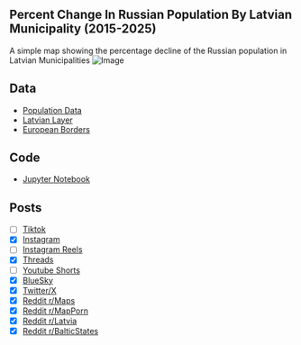 ## Percent Change In Russian Population By Latvian Municipality (2015-2025)
A simple map showing the percentage decline of the Russian population in Latvian Municipalities
![Image](https://drive.google.com/uc?export=view&id=11xV3XllNr5oaCf_jPv63KAiXA9vET9_3)

## Data
* [Population Data](https://data.stat.gov.lv:443/api/v1/en/OSP_PUB/START/POP/IR/IRE/IRE031)
* [Latvian Layer](https://gis.lgia.gov.lv/arcgis/rest/services/KP_OVERLAYS/Robezas/FeatureServer/9)
* [European Borders](https://ec.europa.eu/eurostat/web/gisco/geodata/administrative-units/countries)

## Code
* [Jupyter Notebook](FormatData.ipynb)

## Posts
- [ ] [Tiktok]()
- [x] [Instagram](https://www.instagram.com/p/DLXjfu7R4IW/)
- [ ] [Instagram Reels]()
- [x] [Threads](https://www.threads.com/@vinemapper/post/DLXjgNhRLI1)
- [ ] [Youtube Shorts]()
- [x] [BlueSky](https://bsky.app/profile/vinemapper.bsky.social/post/3lsjeuscfg22s)
- [x] [Twitter/X](https://x.com/VineMapper/status/1938248963188232286)
- [x] [Reddit r/Maps](https://www.reddit.com/r/Maps/comments/1ll24qp/percent_change_in_russian_population_by_latvian/)
- [x] [Reddit r/MapPorn](https://www.reddit.com/r/MapPorn/comments/1ll24mj/percent_change_in_russian_population_by_latvian/)
- [x] [Reddit r/Latvia](https://www.reddit.com/r/latvia/comments/1ll24in/percent_change_in_russian_population_by_latvian/)
- [x] [Reddit r/BalticStates](https://www.reddit.com/r/BalticStates/comments/1ll24be/percent_change_in_russian_population_by_latvian/)
